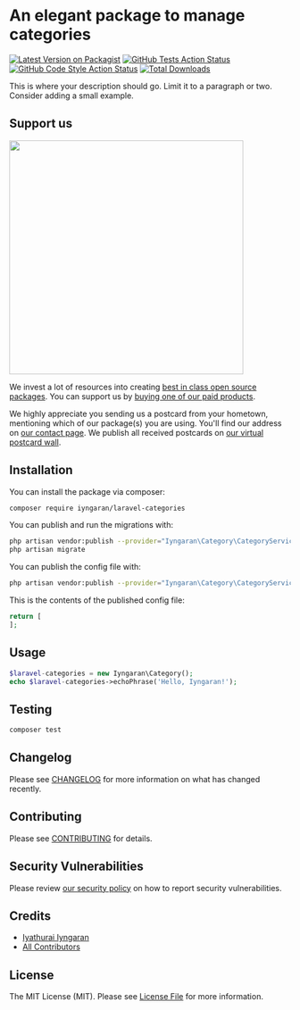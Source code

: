 # An elegant package to manage categories

[![Latest Version on Packagist](https://img.shields.io/packagist/v/iyngaran/laravel-categories.svg?style=flat-square)](https://packagist.org/packages/iyngaran/laravel-categories)
[![GitHub Tests Action Status](https://img.shields.io/github/workflow/status/iyngaran/laravel-categories/run-tests?label=tests)](https://github.com/iyngaran/laravel-categories/actions?query=workflow%3ATests+branch%3Amaster)
[![GitHub Code Style Action Status](https://img.shields.io/github/workflow/status/iyngaran/laravel-categories/Check%20&%20fix%20styling?label=code%20style)](https://github.com/iyngaran/laravel-categories/actions?query=workflow%3A"Check+%26+fix+styling"+branch%3Amaster)
[![Total Downloads](https://img.shields.io/packagist/dt/iyngaran/laravel-categories.svg?style=flat-square)](https://packagist.org/packages/iyngaran/laravel-categories)


This is where your description should go. Limit it to a paragraph or two. Consider adding a small example.

## Support us

[<img src="https://github-ads.s3.eu-central-1.amazonaws.com/package-laravel-categories-laravel.jpg?t=1" width="419px" />](https://spatie.be/github-ad-click/package-laravel-categories-laravel)

We invest a lot of resources into creating [best in class open source packages](https://spatie.be/open-source). You can support us by [buying one of our paid products](https://spatie.be/open-source/support-us).

We highly appreciate you sending us a postcard from your hometown, mentioning which of our package(s) you are using. You'll find our address on [our contact page](https://spatie.be/about-us). We publish all received postcards on [our virtual postcard wall](https://spatie.be/open-source/postcards).

## Installation

You can install the package via composer:

```bash
composer require iyngaran/laravel-categories
```

You can publish and run the migrations with:

```bash
php artisan vendor:publish --provider="Iyngaran\Category\CategoryServiceProvider" --tag="laravel-categories-migrations"
php artisan migrate
```

You can publish the config file with:
```bash
php artisan vendor:publish --provider="Iyngaran\Category\CategoryServiceProvider" --tag="laravel-categories-config"
```

This is the contents of the published config file:

```php
return [
];
```

## Usage

```php
$laravel-categories = new Iyngaran\Category();
echo $laravel-categories->echoPhrase('Hello, Iyngaran!');
```

## Testing

```bash
composer test
```

## Changelog

Please see [CHANGELOG](CHANGELOG.md) for more information on what has changed recently.

## Contributing

Please see [CONTRIBUTING](.github/CONTRIBUTING.md) for details.

## Security Vulnerabilities

Please review [our security policy](../../security/policy) on how to report security vulnerabilities.

## Credits

- [Iyathurai Iyngaran](https://github.com/iyngaran)
- [All Contributors](../../contributors)

## License

The MIT License (MIT). Please see [License File](LICENSE.md) for more information.

